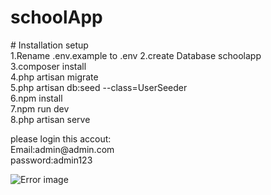 # schoolApp

<P>
# Installation setup</br>
1.Rename .env.example to .env
2.create Database schoolapp</br>
3.composer install</br>
4.php artisan migrate</br>
5.php artisan db:seed --class=UserSeeder</br>
6.npm install </br>
7.npm run dev </br>
8.php artisan serve</br>
</p>


<p>
 please login this accout:</br>
 Email:admin@admin.com</br>
 password:admin123</br>
<p>
<img src="https://drive.google.com/open?id=1vgwEeuC6Ry1sfiEsO5uqx3kzqKrQSJTZ" alt="Error image">

